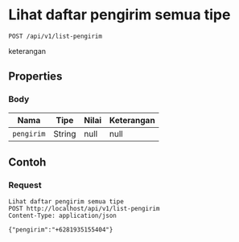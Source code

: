 # Lihat daftar pengirim semua tipe
```http
POST /api/v1/list-pengirim
```
keterangan
## Properties
### Body
Nama | Tipe | Nilai | Keterangan
--- | --- | --- | ---
<code>pengirim</code> | String | null | null
## Contoh
### Request
```http
Lihat daftar pengirim semua tipe
POST http://localhost/api/v1/list-pengirim
Content-Type: application/json

{"pengirim":"+6281935155404"}
```
